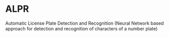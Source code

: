 # ALPR
Automatic License Plate Detection and Recognition (Neural Network based approach for detection and recognition of characters of a number plate)
